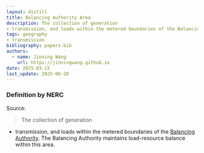```yaml
---
layout: distill
title: Balancing Authority Area
description: The collection of generation
- transmission, and loads within the metered boundaries of the Balancing Authority.
tags: geography
- transmission
bibliography: papers.bib
authors:
  - name: Jinning Wang
    url: https://jinningwang.github.io
date: 2025-03-15
last_update: 2025-06-20
---
```


### Definition by NERC

Source: <d-cite key="nerc2024glossary"></d-cite>

> The collection of generation
- transmission, and loads within the metered boundaries of the [Balancing Authority](/wiki/balancing-authority). The Balancing Authority maintains load-resource balance within this area.
